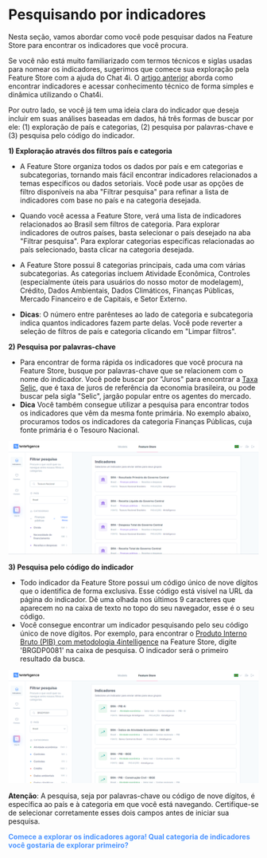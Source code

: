 # Pesquisando por indicadores

Nesta seção, vamos abordar como você pode pesquisar dados na Feature Store para encontrar os indicadores que você procura.

Se você não está muito familiarizado com termos técnicos e siglas usadas para nomear os indicadores, sugerimos que comece sua exploração pela Feature Store com a ajuda do Chat 4i. O [artigo anterior](/help-center/feature-store/search/chat-4i.md) aborda como encontrar indicadores e acessar conhecimento técnico de forma simples e dinâmica utilizando o Chat4i.

Por outro lado, se você já tem uma ideia clara do indicador que deseja incluir em suas análises baseadas em dados, há três formas de buscar por ele: (1) exploração de país e categorias, (2) pesquisa por palavras-chave e (3) pesquisa pelo código do indicador.

**1) Exploração através dos filtros país e categoria**

- A Feature Store organiza todos os dados por país e em categorias e subcategorias, tornando mais fácil encontrar indicadores relacionados a temas específicos ou dados setoriais. Você pode usar as opções de filtro disponíveis na aba "Filtrar pesquisa" para refinar a lista de indicadores com base no país e na categoria desejada.

- Quando você acessa a Feature Store, verá uma lista de indicadores relacionados ao Brasil sem filtros de categoria. Para explorar indicadores de outros países, basta selecionar o país desejado na aba "Filtrar pesquisa". Para explorar categorias específicas relacionadas ao país selecionado, basta clicar na categoria desejada.

- A Feature Store possui 8 categorias principais, cada uma com várias subcategorias. As categorias incluem Atividade Econômica, Controles (especialmente úteis para usuários do nosso motor de modelagem), Crédito, Dados Ambientais, Dados Climáticos, Finanças Públicas, Mercado Financeiro e de Capitais, e Setor Externo.

- **Dicas**: O número entre parênteses ao lado de categoria e subcategoria indica quantos indicadores fazem parte delas. Você pode reverter a seleção de filtros de país e categoria clicando em "Limpar filtros".

**2) Pesquisa por palavras-chave**

- Para encontrar de forma rápida os indicadores que você procura na Feature Store, busque por palavras-chave que se relacionem com o nome do indicador. Você pode buscar por "Juros" para encontrar a <a href="https://app.4intelligence.ai/feature-store/indicators/BRINR0010" target="_blank" rel="noreferrer">Taxa Selic</a>, que é taxa de juros de referência da economia brasileira, ou pode buscar pela sigla "Selic", jargão popular entre os agentes do mercado.
- **Dica** Você também consegue utilizar a pesquisa para encontrar todos os indicadores que vêm da mesma fonte primária. No exemplo abaixo, procuramos todos os indicadores da categoria Finanças Públicas, cuja fonte primária é o Tesouro Nacional.

![](https://raw.githubusercontent.com/4intelligence/documentation/main/pt-br/feature-store/search/img/busca_palavra.png)

**3) Pesquisa pelo código do indicador**

- Todo indicador da Feature Store possui um código único de nove dígitos que o identifica de forma exclusiva. Esse código está visível na URL da página do indicador. Dê uma olhada nos últimos 9 caracteres que aparecem no na caixa de texto no topo do seu navegador, esse é o seu código.
- Você consegue encontrar um indicador pesquisando pelo seu código único de nove dígitos. Por exemplo, para encontrar o <a href="https://app.4intelligence.ai/feature-store/indicators/BRGDP0081" target="_blank" rel="noreferrer">Produto Interno Bruto (PIB) com metodologia 4intelligence</a> na Feature Store, digite 'BRGDP0081' na caixa de pesquisa. O indicador será o primeiro resultado da busca.

![](https://raw.githubusercontent.com/4intelligence/documentation/main/pt-br/feature-store/search/img/busca_codigo.png)

**Atenção**: A pesquisa, seja por palavras-chave ou código de nove dígitos, é específica ao país e à categoria em que você está navegando. Certifique-se de selecionar corretamente esses dois campos antes de iniciar sua pesquisa.

<style>
blue4i {
  color: #4C94FF;
}
</style>

<blue4i>**Comece a explorar os indicadores agora! Qual categoria de indicadores você gostaria de explorar primeiro?**</blue4i>
